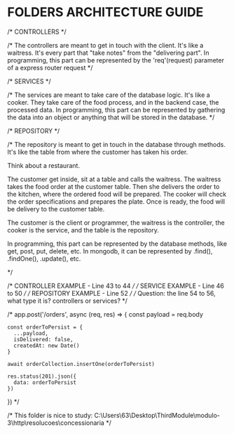 # FOLDERS ARCHITECTURE GUIDE

/* CONTROLLERS */

/* The controllers are meant to get in touch with the client.
 It's like a waitress. It's every part that "take notes" from the "delivering part". 
 In programming, this part can be represented by the 'req'(request) parameter of a express router request */

 /* SERVICES */

/* The services are meant to take care of the database logic. 
It's like a cooker. They take care of the food process, and in the backend case, the processed data. 
In programming, this part can be represented by gathering the data into an object or anything that will be stored in the database. */

 /* REPOSITORY */

/* The repository is meant to get in touch in the database through methods. 
It's like the table from where the customer has taken his order. 

Think about a restaurant.

The customer get inside, sit at a table and calls the waitress.
The waitress takes the food order at the customer table.
Then she delivers the order to the kitchen, where the ordered food will be prepared.
The cooker will check the order specifications and prepares the plate. 
Once is ready, the food will be delivery to the customer table. 

The customer is the client or programmer,
the waitress is the controller,
the cooker is the service, and
the table is the repository.

In programming, this part can be represented by the database methods, like get, post, put, delete, etc. 
In mongodb, it can be represented by .find(), .findOne(), .update(), etc.

*/

 /* CONTROLLER EXAMPLE - Line 43 to 44 */
 /* SERVICE EXAMPLE - Line 46 to 50 */
 /* REPOSITORY EXAMPLE - Line 52 */
 /* Question: the line 54 to 56, what type it is? controllers or services? */

 /* app.post('/orders', async (req, res) => {
    const payload = req.body
  
    const orderToPersist = {
      ...payload,
      isDelivered: false,
      createdAt: new Date()
    }
  
    await orderCollection.insertOne(orderToPersist)
  
    res.status(201).json({
      data: orderToPersist
    })
  }) */

/* This folder is nice to study: C:\Users\63\Desktop\ThirdModule\modulo-3\http\resolucoes\concessionaria */